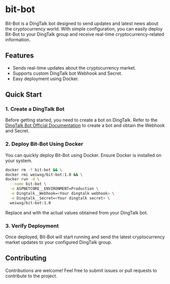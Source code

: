 # bit-bot

Bit-Bot is a DingTalk bot designed to send updates and latest news about the cryptocurrency world. With simple configuration, you can easily deploy Bit-Bot to your DingTalk group and receive real-time cryptocurrency-related information.

## Features

- Sends real-time updates about the cryptocurrency market.
- Supports custom DingTalk bot Webhook and Secret.
- Easy deployment using Docker.

## Quick Start

### 1. Create a DingTalk Bot

Before getting started, you need to create a bot on DingTalk. Refer to the [DingTalk Bot Official Documentation](https://open.dingtalk.com/document/orgapp/robot-overview) to create a bot and obtain the Webhook and Secret.

### 2. Deploy Bit-Bot Using Docker

You can quickly deploy Bit-Bot using Docker. Ensure Docker is installed on your system.

```bash
docker rm -f bit-bot && \
docker rmi weiwxg/bit-bot:1.0 && \
docker run -d \
  --name bit-bot \
  -e ASPNETCORE__ENVIRONMENT=Production \
  -e Dingtalk__Webhook=<Your dingtalk webhook> \
  -e Dingtalk__Secret=<Your dingtalk secret> \
  weiwxg/bit-bot:1.0
```
Replace <Your dingtalk webhook> and <Your dingtalk secret> with the actual values obtained from your DingTalk bot.

### 3. Verify Deployment

Once deployed, Bit-Bot will start running and send the latest cryptocurrency market updates to your configured DingTalk group.

## Contributing

Contributions are welcome! Feel free to submit issues or pull requests to contribute to the project.

